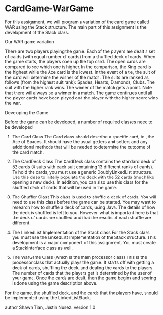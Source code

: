 # CardGame-WarGame

For this assignment, we will program a variation of the card game called WAR using the Stack
structure. The main part of this assignment is the development of the Stack class.

Our WAR game variation

There are two players playing the game. Each of the players are dealt a set of cards (with equal
number of cards) from a shuffled deck of cards. When the game starts, the players open up the top
card. The open cards are compared to see which one is higher. In the comparison, the King card is the
highest while the Ace card is the lowest.
In the event of a tie, the suit of the card will determine the winner of the match. The suits are ranked as
follows (from the highest suit rank): Spades, Hearts, Diamonds, Clubs. The suit with the higher rank
wins. The winner of the match gets a point. Note that there will always be a winner in a match.
The game continues until all the player cards have been played and the player with the higher score
wins the war.

Developing the Game

Before the game can be developed, a number of required classes need to be developed.

1. The Card Class
The Card class should describe a specific card, ie., the Ace of Spaces. It should have the usual
getters and setters and any addditional methods that will be needed to determine the outcome of
the card match.

2. The CardDeck Class
The CardDeck class contains the standard deck of 52 cards (4 suits with each suit containing 13
different ranks of cards). To hold the cards, you must use a generic DoublyLinkedList
structure.
Use this class to initally populate the deck with the 52 cards (much like opening a new deck).
In addition, you can also use this class for the shuffled deck of cards that will be used in the
game.

3. The Shuffler Class
This class is used to shuffle a deck of cards. You will need to use this class before the game
can be started.
You may want to research how to shuffle a deck of cards, using Java. The details of how the
deck is shuffled is left to you. However, what is important here is that the deck of cards are
shuffled and that the results of each shuffle are different.

4. The LinkedList Implementation of the Stack class
For the Stack class you must use the LinkedList Implementation of the Stack structure. This
development is a major component of this assignment. You must create a StackInterface class
as well.

5. The WarGame Class (which is the main processor class)
This is the processor class that actually plays the game. It starts off with getting a deck of
cards, shuffling the deck, and dealing the cards to the players. The number of cards that the
players get is determined by the user of your game.
Once the cards are dealt, then the game begins and scoring is done using the game description
above.

For the game, the shuffled deck, and the cards that the players have, should be implemented
using the LinkedListStack.

author Shawn Tian, Justin Nunez.
version 1.0
